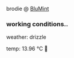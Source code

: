 brodie @ [BluMint](https://www.linkedin.com/company/blumint-io/)

<!--weather_start-->
### working conditions..

weather: drizzle 

temp: 13.96 °C 👕

<!--weather_end-->
